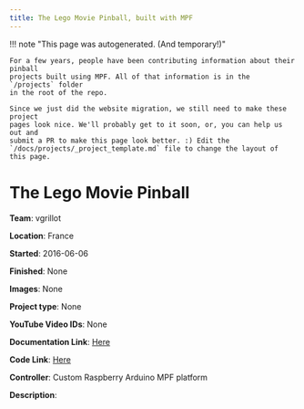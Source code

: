 ```yaml
---
title: The Lego Movie Pinball, built with MPF
---
```


<!-- This file is used as the template for all the individual project pages. -->

!!! note "This page was autogenerated. (And temporary!)"

    For a few years, people have been contributing information about their pinball
    projects built using MPF. All of that information is in the `/projects` folder
    in the root of the repo.

    Since we just did the website migration, we still need to make these project
    pages look nice. We'll probably get to it soon, or, you can help us out and
    submit a PR to make this page look better. :) Edit the
    `/docs/projects/_project_template.md` file to change the layout of this page.

# The Lego Movie Pinball

**Team**: vgrillot

**Location**: France

**Started**: 2016-06-06

**Finished**: None

**Images**: None

**Project type**: None

**YouTube Video IDs**: None

**Documentation Link**: [Here](https://thelegomoviepinball.wordpress.com/)


**Code Link**: [Here](https://github.com/vgrillot/supersonic-machine)



**Controller**: Custom Raspberry Arduino MPF platform

**Description**:



<!-- Note, do not edit this file directly, as it will be overwritten when the list is regenerated.

To edit information about a project, edit the project's YAML file in the `/projects` folder. (Off the
root of the repo, not this folder which is `/www/projects`.)

To edit the look and feel or layout of this page, edit the `_project_template.md` file in the `/www/projects` folder. -->